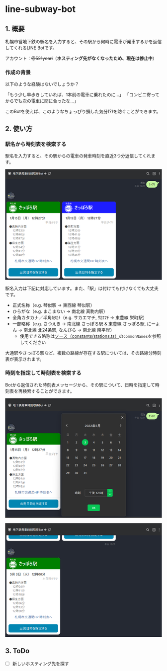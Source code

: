 # line-subway-bot

## 1. 概要

札幌市営地下鉄の駅名を入力すると、その駅から何時に電車が発車するかを返信してくれるLINE Botです。

アカウント：~~@521yoari~~（**ホスティング先がなくなったため、現在は停止中**）

### 作成の背景

以下のような経験はないでしょうか？

「もう少し早歩きしていれば、1本前の電車に乗れたのに...」
「コンビニ寄ってからでも次の電車に間に合ったな...」

このBotを使えば、このようなちょっぴり損した気分(?)を防ぐことができます。

## 2. 使い方

### 駅名から時刻表を検索する

駅名を入力すると、その駅からの電車の発車時刻を直近3つ分返信してくれます。

![スクリーンショット](./screenshots/screenshot.png)

駅名入力は下記に対応しています。また、「駅」は付けても付けなくても大丈夫です。

- 正式名称（e.g. 琴似駅 → 東西線 琴似駅）
- ひらがな（e.g. まこまない → 南北線 真駒内駅）
- 全角カタカナ／半角ｶﾀｶﾅ（e.g. サカエマチ, ｻｶｴﾏﾁ → 東豊線 栄町駅）
- 一部略称（e.g. さつえき → 南北線 さっぽろ駅 & 東豊線 さっぽろ駅, にーよん → 南北線 北24条駅, なんぴら → 南北線 南平岸）
  - 使用できる略称は[ソース（constants/stations.ts）](https://github.com/antimacho612/subway-line-bot/blob/main/src/constants/stations.ts)の`commonNames`を参照してください

大通駅やさっぽろ駅など、複数の路線が存在する駅については、その路線分時刻表が表示されます。

### 時刻を指定して時刻表を検索する

Botから返信された時刻表メッセージから、その駅について、日時を指定して時刻表を再検索することができます。

![スクリーンショット2](./screenshots/screenshot2.png)

![スクリーンショット3](./screenshots/screenshot3.png)

## 3. ToDo

- [ ] 新しいホスティング先を探す
